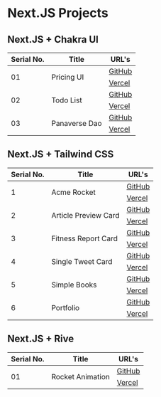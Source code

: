 # Next.JS Projects

## Next.JS + Chakra UI

<table>
  <thead>
    <tr>
      <th>Serial No.</th>
      <th>Title</th>
      <th>URL's</th>
    </tr>
  </thead>
  <tbody>
    <!-- ***********************01*********************** -->
    <tr>
      <td rowspan="2">01</td>
      <td rowspan="2">Pricing UI</td>
      <td rowspan="1">
        <a href="https://github.com/hassan-ak/wmd-chakra-pricing-ui" target="_blank">GitHub</a>
      </td>
    </tr>
    <tr>
      <td rowspan="1">
        <a href="https://wmd-chakra-pricing-ui.vercel.app/" target="_blank">Vercel</a>
      </td>
    </tr>
      <!-- ***********************02*********************** -->
    <tr>
      <td rowspan="2">02</td>
      <td rowspan="2">Todo List</td>
      <td rowspan="1">
        <a href="https://github.com/hassan-ak/wmd-next-chakra-todo" target="_blank">GitHub</a>
      </td>
    </tr>
    <tr>
      <td rowspan="1">
        <a href="https://wmd-next-chakra-todo.vercel.app/" target="_blank">Vercel</a>
      </td>
    </tr>
      <!-- ***********************03*********************** -->
    <tr>
      <td rowspan="2">03</td>
      <td rowspan="2">Panaverse Dao</td>
      <td rowspan="1">
        <a href="https://github.com/hassan-ak/wmd-next-chakra-panaverse" target="_blank">GitHub</a>
      </td>
    </tr>
    <tr>
      <td rowspan="1">
        <a href="https://wmd-next-chakra-panaverse.vercel.app/" target="_blank">Vercel</a>
      </td>
    </tr>
      <!-- ***********************00*********************** -->
  </tbody>
</table>
  
## Next.JS + Tailwind CSS

<table>
  <thead>
    <tr>
      <th>Serial No.</th>
      <th>Title</th>
      <th>URL's</th>
    </tr>
  </thead>
  <tbody>
    <!-- ***********************01*********************** -->
    <tr>
      <td rowspan="2">1</td>
      <td rowspan="2">Acme Rocket</td>
      <td rowspan="1">
        <a href="https://github.com/hassan-ak/next-tailwind-acme-rocket" target="_blank">GitHub</a>
      </td>
    </tr>
    <tr>
      <td rowspan="1">
        <a href="https://next-tailwind-acme-rocket.vercel.app/" target="_blank">Vercel</a>
      </td>
    </tr>
    <!-- ***********************02*********************** -->
    <tr>
      <td rowspan="2">2</td>
      <td rowspan="2">Article Preview Card</td>
      <td rowspan="1">
        <a href="https://github.com/hassan-ak/wmd-tailwind-article-preview" target="_blank">GitHub</a>
      </td>
    </tr>
    <tr>
      <td rowspan="1">
        <a href="https://wmd-tailwind-article-preview.vercel.app/" target="_blank">Vercel</a>
      </td>
    </tr>
    <!-- ***********************03*********************** -->
    <tr>
      <td rowspan="2">3</td>
      <td rowspan="2">Fitness Report Card</td>
      <td rowspan="1">
        <a href="https://github.com/hassan-ak/wmd-tailwind-fitness-report" target="_blank">GitHub</a>
      </td>
    </tr>
    <tr>
      <td rowspan="1">
        <a href="https://wmd-tailwind-fitness-report.vercel.app/" target="_blank">Vercel</a>
      </td>
    </tr>
    <!-- ***********************04*********************** -->
    <tr>
      <td rowspan="2">4</td>
      <td rowspan="2">Single Tweet Card</td>
      <td rowspan="1">
        <a href="https://github.com/hassan-ak/wmd-tailwind-single-tweet" target="_blank">GitHub</a>
      </td>
    </tr>
    <tr>
      <td rowspan="1">
        <a href="https://wmd-tailwind-single-tweet.vercel.app/" target="_blank">Vercel</a>
      </td>
    </tr>
    <!-- ***********************05*********************** -->
    <tr>
      <td rowspan="2">5</td>
      <td rowspan="2">Simple Books</td>
      <td rowspan="1">
        <a href="https://github.com/hassan-ak/wmd-next-simple-books" target="_blank">GitHub</a>
      </td>
    </tr>
    <tr>
      <td rowspan="1">
        <a href="https://wmd-next-simple-books.vercel.app/" target="_blank">Vercel</a>
      </td>
    </tr>
    <!-- ***********************06*********************** -->
    <tr>
      <td rowspan="2">6</td>
      <td rowspan="2">Portfolio</td>
      <td rowspan="1">
        <a href="https://github.com/hassan-ak/wmd-next-tailwind-portfolio" target="_blank">GitHub</a>
      </td>
    </tr>
    <tr>
      <td rowspan="1">
        <a href="https://wmd-next-tailwind-portfolio.vercel.app/" target="_blank">Vercel</a>
      </td>
    </tr>
    <!-- ***********************00*********************** -->
  </tbody>
</table>

## Next.JS + Rive

<table>
  <thead>
    <tr>
      <th>Serial No.</th>
      <th>Title</th>
      <th>URL's</th>
    </tr>
  </thead>
  <tbody>
    <!-- ***********************01*********************** -->
    <tr>
      <td rowspan="2">01</td>
      <td rowspan="2">Rocket Animation</td>
      <td rowspan="1">
        <a href="https://github.com/hassan-ak/wmd-rive-rocket" target="_blank">GitHub</a>
      </td>
    </tr>
    <tr>
      <td rowspan="1">
        <a href="https://wmd-rive-rocket.vercel.app/" target="_blank">Vercel</a>
      </td>
    </tr>
      <!-- ***********************00*********************** -->
  </tbody>
</table>
